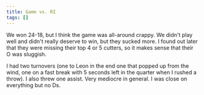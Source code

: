 ```yaml
---
title: Game vs. RI
tags: []
---
```


We won 24-18, but I think the game was all-around crappy. We didn't play well and didn't really deserve to win, but they sucked more. I found out later that they were missing their top 4 or 5 cutters, so it makes sense that their O was sluggish. 

I had two turnovers (one to Leon in the end one that popped up from the wind, one on a fast break with 5 seconds left in the quarter when I rushed a throw). I also threw one assist. Very mediocre in general. I was close on everything but no Ds. 